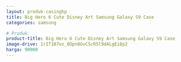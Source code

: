 ```yaml
---
layout: produk-casinghp
title: Big Hero 6 Cute Disney Art Samsung Galaxy S9 Case
categories: samsung

# Produk
product-title: Big Hero 6 Cute Disney Art Samsung Galaxy S9 Case
image-drive: 1rIT1B7oz_8Opn8GvC5cR5l9dALgEi8p2
harga: 90000
---
```

